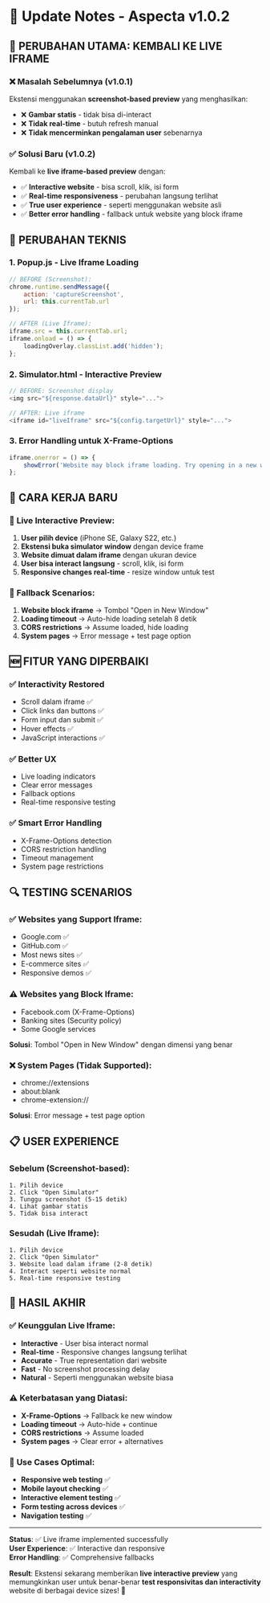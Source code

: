# 🔄 Update Notes - Aspecta v1.0.2

## 🎯 PERUBAHAN UTAMA: KEMBALI KE LIVE IFRAME

### ❌ Masalah Sebelumnya (v1.0.1)
Ekstensi menggunakan **screenshot-based preview** yang menghasilkan:
- ❌ **Gambar statis** - tidak bisa di-interact
- ❌ **Tidak real-time** - butuh refresh manual
- ❌ **Tidak mencerminkan pengalaman user** sebenarnya

### ✅ Solusi Baru (v1.0.2)
Kembali ke **live iframe-based preview** dengan:
- ✅ **Interactive website** - bisa scroll, klik, isi form
- ✅ **Real-time responsiveness** - perubahan langsung terlihat
- ✅ **True user experience** - seperti menggunakan website asli
- ✅ **Better error handling** - fallback untuk website yang block iframe

## 🔧 PERUBAHAN TEKNIS

### 1. **Popup.js - Live Iframe Loading**
```javascript
// BEFORE (Screenshot): 
chrome.runtime.sendMessage({
    action: 'captureScreenshot',
    url: this.currentTab.url
});

// AFTER (Live Iframe):
iframe.src = this.currentTab.url;
iframe.onload = () => {
    loadingOverlay.classList.add('hidden');
};
```

### 2. **Simulator.html - Interactive Preview**
```javascript
// BEFORE: Screenshot display
<img src="${response.dataUrl}" style="...">

// AFTER: Live iframe
<iframe id="liveIframe" src="${config.targetUrl}" style="...">
```

### 3. **Error Handling untuk X-Frame-Options**
```javascript
iframe.onerror = () => {
    showError('Website may block iframe loading. Try opening in a new window.');
};
```

## 🎯 CARA KERJA BARU

### 📱 **Live Interactive Preview:**
1. **User pilih device** (iPhone SE, Galaxy S22, etc.)
2. **Ekstensi buka simulator window** dengan device frame
3. **Website dimuat dalam iframe** dengan ukuran device
4. **User bisa interact langsung** - scroll, klik, isi form
5. **Responsive changes real-time** - resize window untuk test

### 🔄 **Fallback Scenarios:**
1. **Website block iframe** → Tombol "Open in New Window"
2. **Loading timeout** → Auto-hide loading setelah 8 detik
3. **CORS restrictions** → Assume loaded, hide loading
4. **System pages** → Error message + test page option

## 🆕 FITUR YANG DIPERBAIKI

### ✅ **Interactivity Restored**
- Scroll dalam iframe ✅
- Click links dan buttons ✅
- Form input dan submit ✅
- Hover effects ✅
- JavaScript interactions ✅

### ✅ **Better UX**
- Live loading indicators
- Clear error messages  
- Fallback options
- Real-time responsive testing

### ✅ **Smart Error Handling**
- X-Frame-Options detection
- CORS restriction handling
- Timeout management
- System page restrictions

## 🔍 TESTING SCENARIOS

### ✅ **Websites yang Support Iframe:**
- Google.com ✅
- GitHub.com ✅
- Most news sites ✅
- E-commerce sites ✅
- Responsive demos ✅

### ⚠️ **Websites yang Block Iframe:**
- Facebook.com (X-Frame-Options)
- Banking sites (Security policy)
- Some Google services

**Solusi**: Tombol "Open in New Window" dengan dimensi yang benar

### ❌ **System Pages (Tidak Supported):**
- chrome://extensions
- about:blank
- chrome-extension://

**Solusi**: Error message + test page option

## 📋 USER EXPERIENCE

### **Sebelum (Screenshot-based):**
```
1. Pilih device
2. Click "Open Simulator"  
3. Tunggu screenshot (5-15 detik)
4. Lihat gambar statis
5. Tidak bisa interact
```

### **Sesudah (Live Iframe):**
```
1. Pilih device
2. Click "Open Simulator"
3. Website load dalam iframe (2-8 detik)
4. Interact seperti website normal
5. Real-time responsive testing
```

## 🎉 HASIL AKHIR

### ✅ **Keunggulan Live Iframe:**
- **Interactive** - User bisa interact normal
- **Real-time** - Responsive changes langsung terlihat
- **Accurate** - True representation dari website
- **Fast** - No screenshot processing delay
- **Natural** - Seperti menggunakan website biasa

### ⚠️ **Keterbatasan yang Diatasi:**
- **X-Frame-Options** → Fallback ke new window
- **Loading timeout** → Auto-hide + continue  
- **CORS restrictions** → Assume loaded
- **System pages** → Clear error + alternatives

### 🎯 **Use Cases Optimal:**
- **Responsive web testing** ✅
- **Mobile layout checking** ✅
- **Interactive element testing** ✅
- **Form testing across devices** ✅
- **Navigation testing** ✅

---

**Status**: ✅ Live iframe implemented successfully  
**User Experience**: ✅ Interactive dan responsive  
**Error Handling**: ✅ Comprehensive fallbacks  

**Result**: Ekstensi sekarang memberikan **live interactive preview** yang memungkinkan user untuk benar-benar **test responsivitas dan interactivity** website di berbagai device sizes! 🚀
